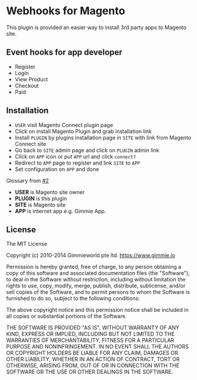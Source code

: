 # Webhooks for Magento

This plugin is provided an easier way to install 3rd party apps to Magento site. 

## Event hooks for app developer

- Register
- Login
- View Product
- Checkout
- Paid

## Installation

- `USER` visit Magento Connect plugin page
- Click on install Magento Plugin and grab installation link
- Install `PLUGIN` by plugins installation page in `SITE` with link from Magento Connect site
- Go back to `SITE` admin page and click on `PLUGIN` admin link
- Click on `APP` icon or put `APP` url and click `connect?`
- Redirect to `APP` page to register and link `SITE` to `APP`
- Set configuration on `APP` and done

Glossary from [#2](https://github.com/gimmie/magento-webhooks/issues/2)

- __USER__ is Magento site owner
- __PLUGIN__ is this plugin
- __SITE__ is Magento site
- __APP__ is internet app e.g. Gimmie App.

## License

The MIT License

Copyright (c) 2010-2014 Gimmieworld pte ltd. https://www.gimmie.io

Permission is hereby granted, free of charge, to any person obtaining a copy
of this software and associated documentation files (the "Software"), to deal
in the Software without restriction, including without limitation the rights
to use, copy, modify, merge, publish, distribute, sublicense, and/or sell
copies of the Software, and to permit persons to whom the Software is
furnished to do so, subject to the following conditions:

The above copyright notice and this permission notice shall be included in
all copies or substantial portions of the Software.

THE SOFTWARE IS PROVIDED "AS IS", WITHOUT WARRANTY OF ANY KIND, EXPRESS OR
IMPLIED, INCLUDING BUT NOT LIMITED TO THE WARRANTIES OF MERCHANTABILITY,
FITNESS FOR A PARTICULAR PURPOSE AND NONINFRINGEMENT. IN NO EVENT SHALL THE
AUTHORS OR COPYRIGHT HOLDERS BE LIABLE FOR ANY CLAIM, DAMAGES OR OTHER
LIABILITY, WHETHER IN AN ACTION OF CONTRACT, TORT OR OTHERWISE, ARISING FROM,
OUT OF OR IN CONNECTION WITH THE SOFTWARE OR THE USE OR OTHER DEALINGS IN
THE SOFTWARE.
